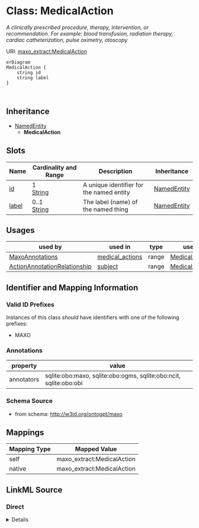 

# Class: MedicalAction


_A clinically prescribed procedure, therapy, intervention, or recommendation. For example: blood transfusion, radiation therapy, cardiac catheterization, pulse oximetry, otoscopy_





URI: [maxo_extract:MedicalAction](http://w3id.org/ontogpt/maxoMedicalAction)



```mermaid
erDiagram
MedicalAction {
    string id  
    string label  
}



```




## Inheritance
* [NamedEntity](NamedEntity.md)
    * **MedicalAction**



## Slots

| Name | Cardinality and Range | Description | Inheritance |
| ---  | --- | --- | --- |
| [id](id.md) | 1 <br/> [String](String.md) | A unique identifier for the named entity | [NamedEntity](NamedEntity.md) |
| [label](label.md) | 0..1 <br/> [String](String.md) | The label (name) of the named thing | [NamedEntity](NamedEntity.md) |





## Usages

| used by | used in | type | used |
| ---  | --- | --- | --- |
| [MaxoAnnotations](MaxoAnnotations.md) | [medical_actions](medical_actions.md) | range | [MedicalAction](MedicalAction.md) |
| [ActionAnnotationRelationship](ActionAnnotationRelationship.md) | [subject](subject.md) | range | [MedicalAction](MedicalAction.md) |






## Identifier and Mapping Information


### Valid ID Prefixes

Instances of this class *should* have identifiers with one of the following prefixes:

* MAXO






### Annotations

| property | value |
| --- | --- |
| annotators | sqlite:obo:maxo, sqlite:obo:ogms, sqlite:obo:ncit, sqlite:obo:obi |



### Schema Source


* from schema: http://w3id.org/ontogpt/maxo




## Mappings

| Mapping Type | Mapped Value |
| ---  | ---  |
| self | maxo_extract:MedicalAction |
| native | maxo_extract:MedicalAction |







## LinkML Source

<!-- TODO: investigate https://stackoverflow.com/questions/37606292/how-to-create-tabbed-code-blocks-in-mkdocs-or-sphinx -->

### Direct

<details>
```yaml
name: MedicalAction
id_prefixes:
- MAXO
annotations:
  annotators:
    tag: annotators
    value: sqlite:obo:maxo, sqlite:obo:ogms, sqlite:obo:ncit, sqlite:obo:obi
description: 'A clinically prescribed procedure, therapy, intervention, or recommendation.
  For example: blood transfusion, radiation therapy, cardiac catheterization, pulse
  oximetry, otoscopy'
from_schema: http://w3id.org/ontogpt/maxo
is_a: NamedEntity

```
</details>

### Induced

<details>
```yaml
name: MedicalAction
id_prefixes:
- MAXO
annotations:
  annotators:
    tag: annotators
    value: sqlite:obo:maxo, sqlite:obo:ogms, sqlite:obo:ncit, sqlite:obo:obi
description: 'A clinically prescribed procedure, therapy, intervention, or recommendation.
  For example: blood transfusion, radiation therapy, cardiac catheterization, pulse
  oximetry, otoscopy'
from_schema: http://w3id.org/ontogpt/maxo
is_a: NamedEntity
attributes:
  id:
    name: id
    annotations:
      prompt.skip:
        tag: prompt.skip
        value: 'true'
    description: A unique identifier for the named entity
    comments:
    - this is populated during the grounding and normalization step
    from_schema: http://w3id.org/ontogpt/maxo
    rank: 1000
    identifier: true
    alias: id
    owner: MedicalAction
    domain_of:
    - NamedEntity
    - Publication
    range: string
    required: true
  label:
    name: label
    annotations:
      owl:
        tag: owl
        value: AnnotationProperty, AnnotationAssertion
    description: The label (name) of the named thing
    from_schema: http://w3id.org/ontogpt/maxo
    aliases:
    - name
    rank: 1000
    slot_uri: rdfs:label
    alias: label
    owner: MedicalAction
    domain_of:
    - NamedEntity
    range: string

```
</details>